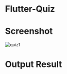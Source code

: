 # Flutter-Quiz
# Screenshot
![quiz1](https://user-images.githubusercontent.com/112925756/206091951-fd96da27-67cd-41c6-8c3a-357bf04eab8a.jpg)
# Output Result
